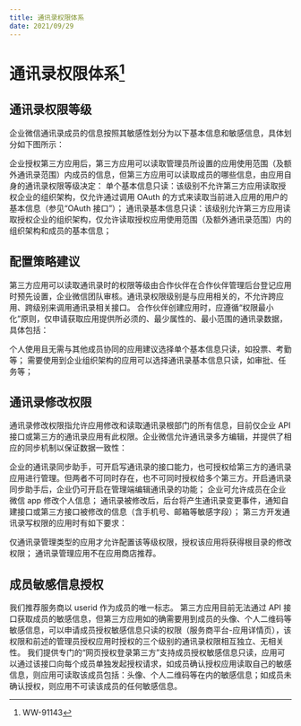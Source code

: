 ```yaml
---
title: 通讯录权限体系
date: 2021/09/29
---
```


# 通讯录权限体系[^1]

[^1]: WW-91143

## 通讯录权限等级

企业微信通讯录成员的信息按照其敏感性划分为以下基本信息和敏感信息，具体划分如下图所示：

企业授权第三方应用后，第三方应用可以读取管理员所设置的应用使用范围（及额外通讯录范围）内成员的信息，但第三方应用可以读取成员的哪些信息，由应用自身的通讯录权限等级决定：
单个基本信息只读：该级别不允许第三方应用读取授权企业的组织架构，仅允许通过调用 OAuth 的方式来读取当前进入应用的用户的基本信息（参见“OAuth 接口”）；
通讯录基本信息只读：该级别允许第三方应用读取授权企业的组织架构，仅允许读取授权应用使用范围（及额外通讯录范围）内的组织架构和成员的基本信息；

## 配置策略建议

第三方应用可以读取通讯录时的权限等级由合作伙伴在合作伙伴管理后台登记应用时预先设置，企业微信团队审核。通讯录权限级别是与应用相关的，不允许跨应用、跨级别来调用通讯录相关接口。
合作伙伴创建应用时，应遵循“权限最小化”原则，仅申请获取应用提供所必须的、最少属性的、最小范围的通讯录数据，具体包括：

个人使用且无需与其他成员协同的应用建议选择单个基本信息只读，如投票、考勤等；
需要使用到企业组织架构的应用可以选择通讯录基本信息只读，如审批、任务等；

## 通讯录修改权限

通讯录修改权限指允许应用修改和读取通讯录根部门的所有信息，目前仅企业 API 接口或第三方的通讯录应用有此权限。企业微信允许通讯录多方编辑，并提供了相应的同步机制以保证数据一致性：

企业的通讯录同步助手，可开启写通讯录的接口能力，也可授权给第三方的通讯录应用进行管理。但两者不可同时存在，也不可同时授权给多个第三方。开启通讯录同步助手后，企业仍可开启在管理端编辑通讯录的功能；
企业可允许成员在企业微信 app 修改个人信息；
通讯录被修改后，后台将产生通讯录变更事件，通知自建接口或第三方接口被修改的信息（含手机号、邮箱等敏感字段）；
第三方开发通讯录写权限的应用时有如下要求：

仅通讯录管理类型的应用才允许配置该等级权限，授权该应用将获得根目录的修改权限；
通讯录管理应用不在应用商店推荐。

## 成员敏感信息授权

我们推荐服务商以 userid 作为成员的唯一标志。
第三方应用目前无法通过 API 接口获取成员的敏感信息，但第三方应用如的确需要用到成员的头像、个人二维码等敏感信息，可以申请成员授权敏感信息只读的权限（服务商平台-应用详情页），该权限和前述的管理员授权应用时授权的三个级别的通讯录权限相互独立、无相关性。
我们提供专门的“网页授权登录第三方”支持成员授权敏感信息只读，应用可以通过该接口向每个成员单独发起授权请求，如成员确认授权应用读取自己的敏感信息，则应用可读取该成员包括：头像、个人二维码等在内的敏感信息；如成员未确认授权，则应用不可读该成员的任何敏感信息。
